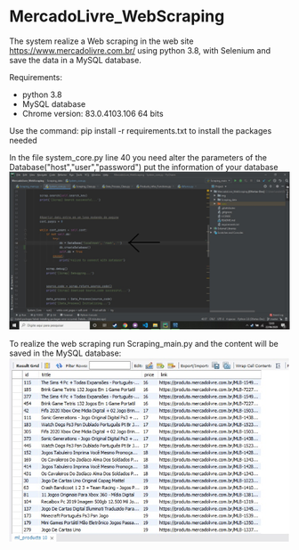 # MercadoLivre_WebScraping
 
 The system realize a Web scraping in the web site https://www.mercadolivre.com.br/ using python 3.8, with Selenium and save the data in a MySQL database.
 
 Requirements:
 - python 3.8 
 - MySQL database 
 - Chrome version: 83.0.4103.106 64 bits
 
 Use the command: pip install -r requirements.txt to install the packages needed
 
 
 In the file system_core.py line 40 you need alter the parameters of the Database("host","user","password") put the information of your database
 ![alt text](img/DbConnect.jpg)
 
To realize the web scraping run Scraping_main.py
and the content will be saved in the MySQL database:  
![alt text](img/DB.jpg)
 
